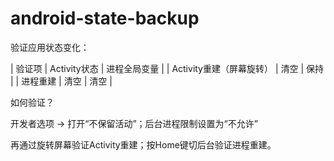 # android-state-backup

验证应用状态变化：

| 验证项 | Activity状态 | 进程全局变量 |
| Activity重建（屏幕旋转） | 清空 | 保持 |
| 进程重建 | 清空 | 清空 |

如何验证？

开发者选项 -> 打开“不保留活动”；后台进程限制设置为“不允许”

再通过旋转屏幕验证Activity重建；按Home键切后台验证进程重建。